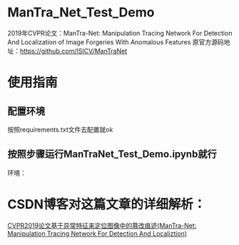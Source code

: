# ManTra_Net_Test_Demo
2019年CVPR论文：ManTra-Net: Manipulation Tracing Network For Detection And Localization of Image Forgeries With Anomalous Features
原官方源码地址：https://github.com/ISICV/ManTraNet
# 使用指南
## 配置环境
按照requirements.txt文件去配置就ok
## 按照步骤运行ManTraNet_Test_Demo.ipynb就行
环境：
# CSDN博客对这篇文章的详细解析：
[CVPR2019论文基于异常特征来定位图像中的篡改痕迹(ManTra-Net: Manipulation Tracing Network For Detection And Localiztion)](https://blog.csdn.net/zkyzq/article/details/94020804)
